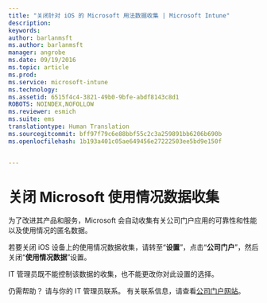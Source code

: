 ```yaml
---
title: "关闭针对 iOS 的 Microsoft 用法数据收集 | Microsoft Intune"
description: 
keywords: 
author: barlanmsft
ms.author: barlanmsft
manager: angrobe
ms.date: 09/19/2016
ms.topic: article
ms.prod: 
ms.service: microsoft-intune
ms.technology: 
ms.assetid: 6515f4c4-3821-49b0-9bfe-abdf8143c8d1
ROBOTS: NOINDEX,NOFOLLOW
ms.reviewer: esmich
ms.suite: ems
translationtype: Human Translation
ms.sourcegitcommit: bff97f79c6e88bbf55c2c3a259891bb6206b690b
ms.openlocfilehash: 1b193a401c05ae649456e27222503ee5bd9e150f


---
```



# <a name="turn-off-microsoft-usage-data-collection"></a>关闭 Microsoft 使用情况数据收集

为了改进其产品和服务，Microsoft 会自动收集有关公司门户应用的可靠性和性能以及使用情况的匿名数据。

若要关闭 iOS 设备上的使用情况数据收集，请转至“**设置**”，点击“**公司门户**”，然后关闭“**使用情况数据**”设置。

IT 管理员既不能控制该数据的收集，也不能更改你对此设置的选择。

仍需帮助？ 请与你的 IT 管理员联系。 有关联系信息，请查看[公司门户网站](http://portal.manage.microsoft.com)。




<!--HONumber=Sep16_HO3-->


